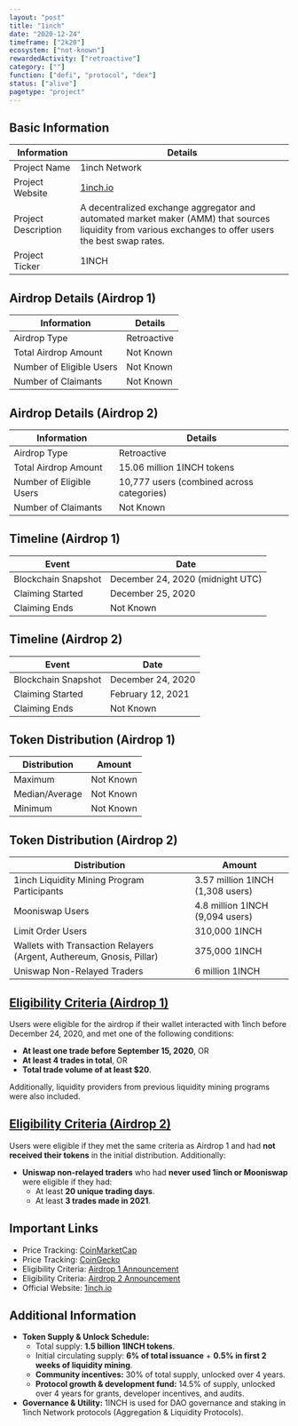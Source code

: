 ```yaml
---
layout: "post"
title: "1inch"
date: "2020-12-24"
timeframe: ["2k20"]
ecosystem: ["not-known"]
rewardedActivity: ["retroactive"]
category: [""]
function: ["defi", "protocol", "dex"]
status: ["alive"]
pagetype: "project"
---
```


## Basic Information

| Information         | Details                                                                                                                                                |
| ------------------- | ------------------------------------------------------------------------------------------------------------------------------------------------------ |
| Project Name        | 1inch Network                                                                                                                                          |
| Project Website     | [1inch.io](https://1inch.io)                                                                                                                           |
| Project Description | A decentralized exchange aggregator and automated market maker (AMM) that sources liquidity from various exchanges to offer users the best swap rates. |
| Project Ticker      | 1INCH                                                                                                                                                  |

## Airdrop Details (Airdrop 1)

| Information              | Details     |
| ------------------------ | ----------- |
| Airdrop Type             | Retroactive |
| Total Airdrop Amount     | Not Known   |
| Number of Eligible Users | Not Known   |
| Number of Claimants      | Not Known   |

## Airdrop Details (Airdrop 2)

| Information              | Details                                   |
| ------------------------ | ----------------------------------------- |
| Airdrop Type             | Retroactive                               |
| Total Airdrop Amount     | 15.06 million 1INCH tokens                |
| Number of Eligible Users | 10,777 users (combined across categories) |
| Number of Claimants      | Not Known                                 |

## Timeline (Airdrop 1)

| Event               | Date                             |
| ------------------- | -------------------------------- |
| Blockchain Snapshot | December 24, 2020 (midnight UTC) |
| Claiming Started    | December 25, 2020                |
| Claiming Ends       | Not Known                        |

## Timeline (Airdrop 2)

| Event               | Date              |
| ------------------- | ----------------- |
| Blockchain Snapshot | December 24, 2020 |
| Claiming Started    | February 12, 2021 |
| Claiming Ends       | Not Known         |

## Token Distribution (Airdrop 1)

| Distribution   | Amount    |
| -------------- | --------- |
| Maximum        | Not Known |
| Median/Average | Not Known |
| Minimum        | Not Known |

## Token Distribution (Airdrop 2)

| Distribution                                                          | Amount                           |
| --------------------------------------------------------------------- | -------------------------------- |
| 1inch Liquidity Mining Program Participants                           | 3.57 million 1INCH (1,308 users) |
| Mooniswap Users                                                       | 4.8 million 1INCH (9,094 users)  |
| Limit Order Users                                                     | 310,000 1INCH                    |
| Wallets with Transaction Relayers (Argent, Authereum, Gnosis, Pillar) | 375,000 1INCH                    |
| Uniswap Non-Relayed Traders                                           | 6 million 1INCH                  |

## [Eligibility Criteria (Airdrop 1)](https://blog.1inch.io/1inch-token-is-released/)

Users were eligible for the airdrop if their wallet interacted with 1inch before December 24, 2020, and met one of the following conditions:

- **At least one trade before September 15, 2020**, OR
- **At least 4 trades in total**, OR
- **Total trade volume of at least $20**.

Additionally, liquidity providers from previous liquidity mining programs were also included.

## [Eligibility Criteria (Airdrop 2)](https://blog.1inch.io/1inch-foundation-distributes-more-1inch-tokens/)

Users were eligible if they met the same criteria as Airdrop 1 and had **not received their tokens** in the initial distribution. Additionally:

- **Uniswap non-relayed traders** who had **never used 1inch or Mooniswap** were eligible if they had:
  - At least **20 unique trading days**.
  - At least **3 trades made in 2021**.

## Important Links

- Price Tracking: [CoinMarketCap](https://coinmarketcap.com/currencies/1inch/)
- Price Tracking: [CoinGecko](https://www.coingecko.com/en/coins/1inch/)
- Eligibility Criteria: [Airdrop 1 Announcement](https://blog.1inch.io/1inch-token-is-released/)
- Eligibility Criteria: [Airdrop 2 Announcement](https://blog.1inch.io/1inch-foundation-distributes-more-1inch-tokens/)
- Official Website: [1inch.io](https://1inch.io)

## Additional Information

- **Token Supply & Unlock Schedule:**
  - Total supply: **1.5 billion 1INCH tokens**.
  - Initial circulating supply: **6% of total issuance** + **0.5% in first 2 weeks of liquidity mining**.
  - **Community incentives:** 30% of total supply, unlocked over 4 years.
  - **Protocol growth & development fund:** 14.5% of supply, unlocked over 4 years for grants, developer incentives, and audits.
- **Governance & Utility:** 1INCH is used for DAO governance and staking in 1inch Network protocols (Aggregation & Liquidity Protocols).